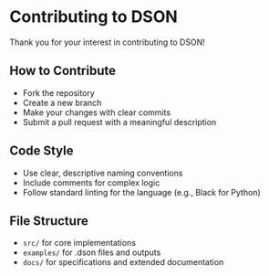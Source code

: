 # Contributing to DSON

Thank you for your interest in contributing to DSON!

## How to Contribute
- Fork the repository
- Create a new branch
- Make your changes with clear commits
- Submit a pull request with a meaningful description

## Code Style
- Use clear, descriptive naming conventions
- Include comments for complex logic
- Follow standard linting for the language (e.g., Black for Python)

## File Structure
- `src/` for core implementations
- `examples/` for .dson files and outputs
- `docs/` for specifications and extended documentation
